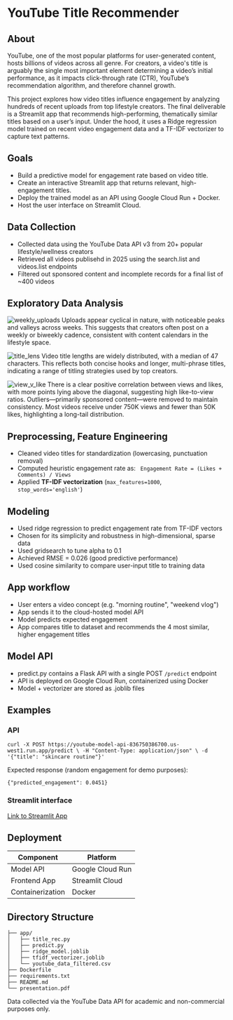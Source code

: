 # YouTube Title Recommender

## About
YouTube, one of the most popular platforms for user-generated content, hosts billions of videos across all genre. For creators, a video's title is arguably the single most important element determining a video’s initial performance, as it impacts click-through rate (CTR), YouTube’s recommendation algorithm, and therefore channel growth.

This project explores how video titles influence engagement by analyzing hundreds of recent uploads from top lifestyle creators. The final deliverable is a Streamlit app that recommends high-performing, thematically similar titles based on a user’s input. Under the hood, it uses a Ridge regression model trained on recent video engagement data and a TF-IDF vectorizer to capture text patterns.

## Goals
- Build a predictive model for engagement rate based on video title.
- Create an interactive Streamlit app that returns relevant, high-engagement titles.
- Deploy the trained model as an API using Google Cloud Run + Docker.
- Host the user interface on Streamlit Cloud.

## Data Collection
- Collected data using the YouTube Data API v3 from 20+ popular lifestyle/wellness creators
- Retrieved all videos publisehd in 2025 using the search.list and videos.list endpoints
- Filtered out sponsored content and incomplete records for a final list of ~400 videos

## Exploratory Data Analysis
![weekly_uploads](https://github.com/user-attachments/assets/c464dd07-c19e-4d2d-bdb8-1bfe474c31bb)
Uploads appear cyclical in nature, with noticeable peaks and valleys across weeks. This suggests that creators often post on a weekly or biweekly cadence, consistent with content calendars in the lifestyle space.

![title_lens](https://github.com/user-attachments/assets/550c5df8-0fcd-48ca-ac46-47e94f6cffb5)
Video title lengths are widely distributed, with a median of 47 characters.
This reflects both concise hooks and longer, multi-phrase titles, indicating a range of titling strategies used by top creators.

![view_v_like](https://github.com/user-attachments/assets/0c1f1e8e-14ee-4319-a523-067e1e6e3c87)
There is a clear positive correlation between views and likes, with more points lying above the diagonal, suggesting high like-to-view ratios.
Outliers—primarily sponsored content—were removed to maintain consistency.
Most videos receive under 750K views and fewer than 50K likes, highlighting a long-tail distribution.

## Preprocessing, Feature Engineering
- Cleaned video titles for standardization (lowercasing, punctuation removal)
- Computed heuristic engagement rate as:
` Engagement Rate = (Likes + Comments) / Views`
- Applied **TF-IDF vectorization** (`max_features=1000`, `stop_words='english'`)

## Modeling
- Used ridge regression to predict engagement rate from TF-IDF vectors
- Chosen for its simplicity and robustness in high-dimensional, sparse data
- Used gridsearch to tune alpha to 0.1
- Achieved RMSE = 0.026 (good predictive performance)
- Used cosine similarity to compare user-input title to training data

## App workflow
- User enters a video concept (e.g. "morning routine", "weekend vlog")
- App sends it to the cloud-hosted model API
- Model predicts expected engagement
- App compares title to dataset and recommends the 4 most similar, higher engagement titles

## Model API
- predict.py contains a Flask API with a single POST `/predict` endpoint
- API is deployed on Google Cloud Run, containerized using Docker
- Model + vectorizer are stored as .joblib files

## Examples
### API
`curl -X POST https://youtube-model-api-836750386700.us-west1.run.app/predict \
     -H "Content-Type: application/json" \
     -d '{"title": "skincare routine"}'`

Expected response (random engagement for demo purposes):

`{"predicted_engagement": 0.0451}`

### Streamlit interface
[Link to Streamlit App](shl-418-youtube.streamlit.app)

## Deployment 
| Component        | Platform         |   
|------------------|------------------|
| Model API        | Google Cloud Run |
| Frontend App     | Streamlit Cloud  |
| Containerization | Docker           |

## Directory Structure
```
├── app/
│   ├── title_rec.py          
│   ├── predict.py            
│   ├── ridge_model.joblib    
│   ├── tfidf_vectorizer.joblib
│   └── youtube_data_filtered.csv
├── Dockerfile
├── requirements.txt
├── README.md
└── presentation.pdf
```


Data collected via the YouTube Data API for academic and non-commercial purposes only. 
